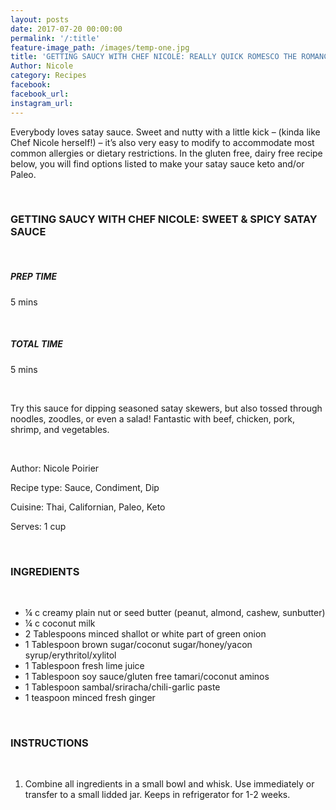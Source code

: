 ```yaml
---
layout: posts
date: 2017-07-20 00:00:00
permalink: '/:title'
feature-image_path: /images/temp-one.jpg
title: 'GETTING SAUCY WITH CHEF NICOLE: REALLY QUICK ROMESCO THE ROMANCE OF ROMESCO'
Author: Nicole
category: Recipes
facebook:
facebook_url:
instagram_url:
---
```


Everybody loves satay sauce. Sweet and nutty with a little kick – (kinda like Chef Nicole herself!) – it’s also very easy to modify to accommodate most common allergies or dietary restrictions. In the gluten free, dairy free recipe below, you will find options listed to make your satay sauce keto and/or Paleo.

 

### GETTING SAUCY WITH CHEF NICOLE: SWEET & SPICY SATAY SAUCE

 

##### PREP TIME

5 mins

 

##### TOTAL TIME

5 mins

 

Try this sauce for dipping seasoned satay skewers, but also tossed through noodles, zoodles, or even a salad! Fantastic with beef, chicken, pork, shrimp, and vegetables.

 

Author: Nicole Poirier

Recipe type: Sauce, Condiment, Dip

Cuisine: Thai, Californian, Paleo, Keto

Serves: 1 cup

 

### INGREDIENTS

 

* ¼ c creamy plain nut or seed butter (peanut, almond, cashew, sunbutter)
* ¼ c coconut milk
* 2 Tablespoons minced shallot or white part of green onion
* 1 Tablespoon brown sugar/coconut sugar/honey/yacon syrup/erythritol/xylitol
* 1 Tablespoon fresh lime juice
* 1 Tablespoon soy sauce/gluten free tamari/coconut aminos
* 1 Tablespoon sambal/sriracha/chili-garlic paste
* 1 teaspoon minced fresh ginger

 

### INSTRUCTIONS

 

1. Combine all ingredients in a small bowl and whisk. Use immediately or transfer to a small lidded jar. Keeps in refrigerator for 1-2 weeks.